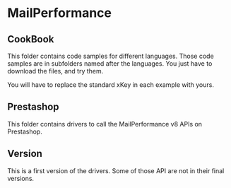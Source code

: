 MailPerformance
==

CookBook
--

This folder contains code samples for different languages. Those code samples are in subfolders named after the languages. You just have to download the files, and try them. 

You will have to replace the standard xKey in each example with yours. 

Prestashop
--

This folder contains drivers to call the MailPerformance v8 APIs on Prestashop. 


Version
--

This is a first version of the drivers. Some of those API are not in their final versions. 


